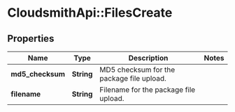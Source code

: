# CloudsmithApi::FilesCreate

## Properties
Name | Type | Description | Notes
------------ | ------------- | ------------- | -------------
**md5_checksum** | **String** | MD5 checksum for the package file upload. | 
**filename** | **String** | Filename for the package file upload. | 


